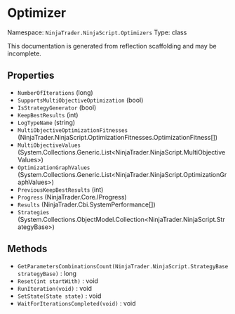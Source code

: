 # Optimizer

Namespace: `NinjaTrader.NinjaScript.Optimizers`
Type: class

This documentation is generated from reflection scaffolding and may be incomplete.

## Properties
- `NumberOfIterations` (long)
- `SupportsMultiObjectiveOptimization` (bool)
- `IsStrategyGenerator` (bool)
- `KeepBestResults` (int)
- `LogTypeName` (string)
- `MultiObjectiveOptimizationFitnesses` (NinjaTrader.NinjaScript.OptimizationFitnesses.OptimizationFitness[])
- `MultiObjectiveValues` (System.Collections.Generic.List<NinjaTrader.NinjaScript.MultiObjectiveValues>)
- `OptimizationGraphValues` (System.Collections.Generic.List<NinjaTrader.NinjaScript.OptimizationGraphValues>)
- `PreviousKeepBestResults` (int)
- `Progress` (NinjaTrader.Core.IProgress)
- `Results` (NinjaTrader.Cbi.SystemPerformance[])
- `Strategies` (System.Collections.ObjectModel.Collection<NinjaTrader.NinjaScript.StrategyBase>)

## Methods
- `GetParametersCombinationsCount(NinjaTrader.NinjaScript.StrategyBase strategyBase)` : long
- `Reset(int startWith)` : void
- `RunIteration(void)` : void
- `SetState(State state)` : void
- `WaitForIterationsCompleted(void)` : void
